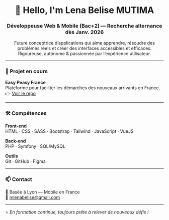 <h1 align="center">👋 Hello, I'm Lena Belise MUTIMA</h1>
<h3 align="center">Développeuse Web & Mobile (Bac+2) — Recherche alternance dès Janv. 2026</h3>

<p align="center">
Future conceptrice d’applications qui aime apprendre, résoudre des problèmes réels et créer des interfaces accessibles et efficaces.
Rigoureuse, autonome & passionnée par l’expérience utilisateur.
</p>

---

### 🚀 Projet en cours
**Easy Peasy France**  
Plateforme pour faciliter les démarches des nouveaux arrivants en France.  
👉 <a href="https://github.com/lena-bel/Easy-Peasy-France">Voir le repo</a>

---

### 🛠️ Compétences

**Front-end**  
HTML · CSS · SASS · Bootstrap · Tailwind · JavaScript · VueJS  

**Back-end**  
PHP · Symfony · SQL/MySQL  

**Outils**  
Git · GitHub · Figma 

---

### 📫 Contact
📍 Basée à Lyon — Mobile en France  
📩 <a href="mailto:mlenabelise@gmail.com">mlenabelise@gmail.com</a>  

---

⭐️ _En formation continue, toujours prête à relever de nouveaux défis !_
